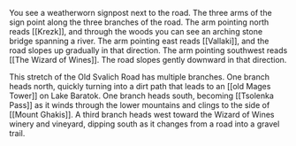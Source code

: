 You see a weatherworn signpost next to the road. The three arms of the sign point along the three branches of the road. The arm pointing north reads [[Krezk]], and through the woods you can see an arching stone bridge spanning a river. The arm pointing east reads [[Vallaki]], and the road slopes up gradually in that direction. The arm pointing southwest reads [[The Wizard of Wines]]. The road slopes gently downward in that direction.

This stretch of the Old Svalich Road has multiple branches. One branch heads north, quickly turning into a dirt path that leads to an [[old Mages Tower]] on Lake Baratok. One branch heads south, becoming [[Tsolenka Pass]] as it winds through the lower mountains and clings to the side of [[Mount Ghakis]]. A third branch heads west toward the Wizard of Wines winery and vineyard, dipping south as it changes from a road into a gravel trail.